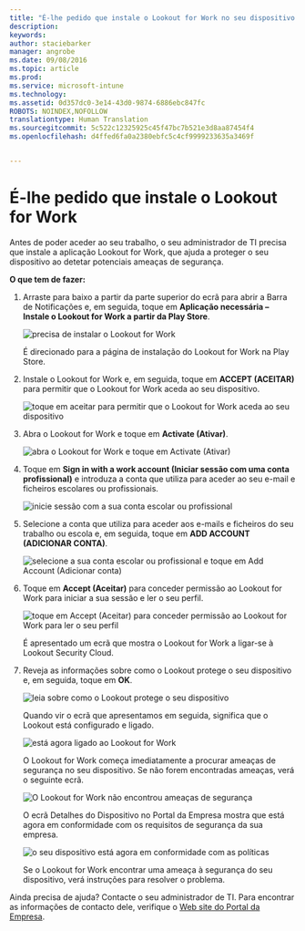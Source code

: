 ```yaml
---
title: "É-lhe pedido que instale o Lookout for Work no seu dispositivo Android | Microsoft Intune"
description: 
keywords: 
author: staciebarker
manager: angrobe
ms.date: 09/08/2016
ms.topic: article
ms.prod: 
ms.service: microsoft-intune
ms.technology: 
ms.assetid: 0d357dc0-3e14-43d0-9874-6886ebc847fc
ROBOTS: NOINDEX,NOFOLLOW
translationtype: Human Translation
ms.sourcegitcommit: 5c522c12325925c45f47bc7b521e3d8aa87454f4
ms.openlocfilehash: d4ffed6fa0a2380ebfc5c4cf9999233635a3469f


---
```


# É-lhe pedido que instale o Lookout for Work

Antes de poder aceder ao seu trabalho, o seu administrador de TI precisa que instale a aplicação Lookout for Work, que ajuda a proteger o seu dispositivo ao detetar potenciais ameaças de segurança.


**O que tem de fazer:**

1.  Arraste para baixo a partir da parte superior do ecrã para abrir a Barra de Notificações e, em seguida, toque em **Aplicação necessária – Instale o Lookout for Work a partir da Play Store**.

    ![precisa de instalar o Lookout for Work](./media/lookout-required-app-install-android.png)

    É direcionado para a página de instalação do Lookout for Work na Play Store.

2.  Instale o Lookout for Work e, em seguida, toque em **ACCEPT (ACEITAR)** para permitir que o Lookout for Work aceda ao seu dispositivo.

    ![toque em aceitar para permitir que o Lookout for Work aceda ao seu dispositivo](./media/lookout-accept-store-permissions-android.png)

3. Abra o Lookout for Work e toque em **Activate (Ativar)**.

    ![abra o Lookout for Work e toque em Activate (Ativar)](./media/lookout-activate-button-android.png)

4. Toque em **Sign in with a work account (Iniciar sessão com uma conta profissional)** e introduza a conta que utiliza para aceder ao seu e-mail e ficheiros escolares ou profissionais.

    ![inicie sessão com a sua conta escolar ou profissional](./media/lookout-sign-in-android.png)

5. Selecione a conta que utiliza para aceder aos e-mails e ficheiros do seu trabalho ou escola e, em seguida, toque em **ADD ACCOUNT (ADICIONAR CONTA)**.

    ![selecione a sua conta escolar ou profissional e toque em Add Account (Adicionar conta)](./media/lookout-pick-account-android.png)

6. Toque em **Accept (Aceitar)** para conceder permissão ao Lookout for Work para iniciar a sua sessão e ler o seu perfil.

    ![toque em Accept (Aceitar) para conceder permissão ao Lookout for Work para ler o seu perfil](./media/lookout-needs-permission-to-view-profile-android.png)

    É apresentado um ecrã que mostra o Lookout for Work a ligar-se à Lookout Security Cloud.

7. Reveja as informações sobre como o Lookout protege o seu dispositivo e, em seguida, toque em **OK**.

    ![leia sobre como o Lookout protege o seu dispositivo](./media/lookout-how-it-protects-your-device-android.png)

    Quando vir o ecrã que apresentamos em seguida, significa que o Lookout está configurado e ligado.

    ![está agora ligado ao Lookout for Work](./media/lookout-you-are-now-connected-android.png)

    O Lookout for Work começa imediatamente a procurar ameaças de segurança no seu dispositivo. Se não forem encontradas ameaças, verá o seguinte ecrã.

    ![O Lookout for Work não encontrou ameaças de segurança](./media/lookout-scan-no-threats-found-android.png)

    O ecrã Detalhes do Dispositivo no Portal da Empresa mostra que está agora em conformidade com os requisitos de segurança da sua empresa.

    ![o seu dispositivo está agora em conformidade com as políticas](./media/lookout-device-now-compliant-android.png)

    Se o Lookout for Work encontrar uma ameaça à segurança do seu dispositivo, verá instruções para resolver o problema.

Ainda precisa de ajuda? Contacte o seu administrador de TI. Para encontrar as informações de contacto dele, verifique o [Web site do Portal da Empresa](http://portal.manage.microsoft.com).






<!--HONumber=Sep16_HO2-->



